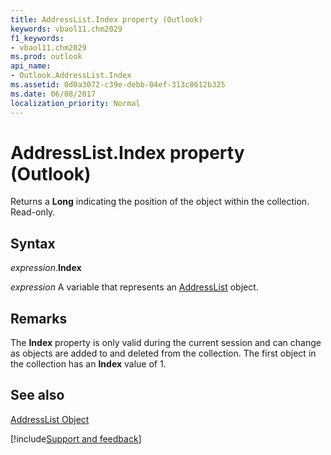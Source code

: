 ```yaml
---
title: AddressList.Index property (Outlook)
keywords: vbaol11.chm2029
f1_keywords:
- vbaol11.chm2029
ms.prod: outlook
api_name:
- Outlook.AddressList.Index
ms.assetid: 0d0a3072-c39e-debb-04ef-313c8612b325
ms.date: 06/08/2017
localization_priority: Normal
---
```



# AddressList.Index property (Outlook)

Returns a  **Long** indicating the position of the object within the collection. Read-only.


## Syntax

_expression_.**Index**

_expression_ A variable that represents an [AddressList](Outlook.AddressList.md) object.


## Remarks

The **Index** property is only valid during the current session and can change as objects are added to and deleted from the collection. The first object in the collection has an **Index** value of 1.


## See also


[AddressList Object](Outlook.AddressList.md)

[!include[Support and feedback](~/includes/feedback-boilerplate.md)]